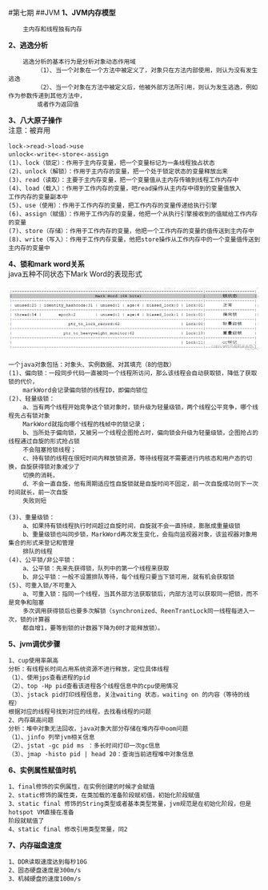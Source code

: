 #第七期
##JVM
**1、JVM内存模型**
        
        主内存和线程独有内存
**2、逃逸分析**

        逃逸分析的基本行为是分析对象动态作用域
            （1）、当一个对象在一个方法中被定义了，对象只在方法内部使用，则认为没有发生逃逸
            （2）、当一个对象在方法中被定义后，他被外部方法所引用，则认为发生逃逸，例如作为参数传递到其他方法中，
            或者作为返回值
**3、八大原子操作**            
    注意：被弃用
    
    lock->read->load->use
    unlock<-write<-store<-assign   
    (1)、lock（锁定）：作用于主内存变量，把一个变量标记为一条线程独占状态
    (2)、unlock（解锁）：作用于主内存的变量，把一个处于锁定状态的变量释放出来
    (3)、read（读取）：主要于主内存变量，把一个变量值从主内存传输到线程工作内存中
    (4)、load（载入）：作用于工作内存的变量，吧read操作从主内存中得到的变量值放入
    工作内存的变量副本中
    (5)、use（使用）：作用于工作内存的变量，把工作内存的变量传递给执行引擎
    (6)、assign（赋值）：作用于工作内存的变量，他把一个从执行引擎接收到的值赋给工作内存的变量
    (7)、store（存储）：作用于工作内存的变量，他把一个工作内存的变量的值传送到主内存中
    (8)、write（写入）：作用于工作内存变量，他把store操作从工作内存中的一个变量值传送到主内存的变量中
**4、锁和mark word关系**   
java五种不同状态下Mark Word的表现形式
                
![](/image/suo.png)
    
    一个java对象包括：对象头、实例数据、对其填充（8的倍数）
    (1)、偏向锁：一段同步代码一直被同一个线程所访问，那么该线程会自动获取锁，降低了获取锁的代价，
        markWord会记录偏向锁的线程ID，即偏向锁位
    (2)、轻量级锁：
        a、当有两个线程开始竞争这个锁对象时，锁升级为轻量级锁，两个线程公平竞争，哪个线程先占有锁对象
        MarkWord就指向哪个线程的栈帧中的锁记录；
        b、当所处于偏向锁，又被另一个线程企图抢占时，偏向锁会升级为轻量级锁，企图抢占的线程通过自旋的形式抢占锁
        不会阻塞抢锁线程；
        c、持有锁的线程在很短时间内释放锁资源，等待线程就不需要进行内核态和用户态的切换，自旋获得锁对象减少了
        切换的消耗，
        d、不会一直自旋，他有周期适应性自旋锁就是自旋时间不固定，前一次自旋成功则下一次时间就长，前一次自旋
        失败则短
        
    (3)、重量级锁：
        a、如果持有锁线程执行时间超过自旋时间，自旋就不会一直持续，膨胀成重量级锁
        b、重量级锁也叫同步锁，MarkWord再次发生变化，会指向监视器对象，该监视器对象用集合的形式来登记和管理
        排队的线程
    (4)、公平锁/非公平锁：
        a、公平锁：先来先获得锁，队列中的第一个线程来获取
        b、非公平锁：一般不设置排队等待，每个线程只要当下锁可用，就有机会获取锁
    (5)、可重入锁/不可重入
        a、可重入锁：指同一个线程，当其外部方法获取锁后，内部方法可以获取同一把锁，而不是竞争和阻塞
        多次调用获得锁后也要多次解锁（synchronized、ReenTrantLock同一线程每进入一次，锁的计算器
        都自增1，要等到锁的计数器下降为0时才能释放锁）。
**5、jvm调优步骤**         
    
    1、cup使用率飙高
    分析：有线程长时间占用系统资源不进行释放，定位具体线程
    （1）、使用jps查看进程的pid
    （2）、top -Hp pid查看该进程各个线程信息中的cpu使用情况
    （3）、jstack pid打印线程信息，关注waiting 状态，waiting on 的内容（等待的线程）
    根据对应的线程号找到对应的线程，去找看线程的问题
    2、内存飙高问题
    分析：堆中对象无法回收，java对象大部分存储在堆内存中oom问题
    （1）、jinfo 列举jvm相关信息
    （2）、jstat -gc pid ms ：多长时间打印一次gc信息
    （3）、jmap -histo pid | head 20：查询当前进程堆中对象信息
**6、实例属性赋值时机**

    1、final修饰的实例属性，在实例创建的时候才会赋值
    2、static修饰的属性类，在类加载的准备阶段赋初值，初始化阶段赋值
    3、static final 修饰的String类型或者基本类型常量，jvm规范是在初始化阶段，但是hotspot VM直接在准备
    阶段就赋值了
    4、static final 修改引用类型常量，同2
**7、内存磁盘速度**          
    
    1、DDR读取速度达到每秒10G
    2、固态硬盘速度是300m/s
    3、机械硬盘的速度100m/s
                
           
       
   

      

    